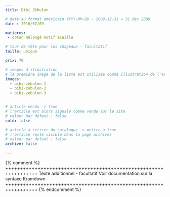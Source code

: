 ```yaml
---
title: Bibi Zébulon

# date au format americain YYYY-MM-DD - 2009-12-31 = 31 dec 2009
date : 2016/07/09

matieres:
 - coton mélangé motif écaille

# tour de tête pour les chapeaux - facultatif
taille: unique

prix: 70

# images d'illustration
# la première image de la liste est utilisée comme illustration de l'article dans les pages de listing.
images:
  - bibi-zebulon-1
  - bibi-zebulon-2
  - bibi-zebulon-3


# article vendu -> true
# l'article est alors signalé comme vendu sur le site
# valeur par defaut : false
sold: false

# article à retirer du catalogue -> mettre à true
# l'article reste visible dans la page archives
# valeur par defaut : false
archive: false

---
```

{% comment %} +++++++++++++++++++++++++++++++++++++++++++++++++++++++++++++++++
              Texte additionnel - facultatif
              Voir documentation sur la syntaxe Kramdown
+++++++++++++++++++++++++++++++++++++++++++++++++++++++++++++++++ {% endcomment %}
